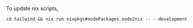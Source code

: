 
To update nix scripts,

```
cd tailwind && nix run nixpkgs#nodePackages.node2nix -- --development
```
